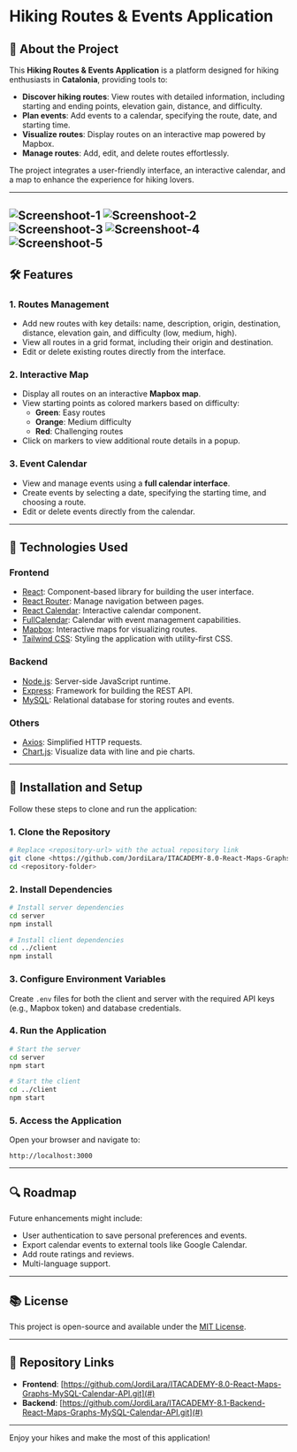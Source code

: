 # Hiking Routes & Events Application

## 🌿 About the Project
This **Hiking Routes & Events Application** is a platform designed for hiking enthusiasts in **Catalonia**, providing tools to:

- **Discover hiking routes**: View routes with detailed information, including starting and ending points, elevation gain, distance, and difficulty.
- **Plan events**: Add events to a calendar, specifying the route, date, and starting time.
- **Visualize routes**: Display routes on an interactive map powered by Mapbox.
- **Manage routes**: Add, edit, and delete routes effortlessly.

The project integrates a user-friendly interface, an interactive calendar, and a map to enhance the experience for hiking lovers.

---
![Screenshoot-1](/public/HikingPaths_home.png)
![Screenshoot-2](/public/HikingPaths_rutas.png)
![Screenshoot-3](/public/HikingPaths_mapa.png)
![Screenshoot-4](/public/HikingPaths_calendario.png)
![Screenshoot-5](/public//HikingPaths_graficos.png)
---

## 🛠️ Features

### **1. Routes Management**
- Add new routes with key details: name, description, origin, destination, distance, elevation gain, and difficulty (low, medium, high).
- View all routes in a grid format, including their origin and destination.
- Edit or delete existing routes directly from the interface.

### **2. Interactive Map**
- Display all routes on an interactive **Mapbox map**.
- View starting points as colored markers based on difficulty:
  - **Green**: Easy routes
  - **Orange**: Medium difficulty
  - **Red**: Challenging routes
- Click on markers to view additional route details in a popup.

### **3. Event Calendar**
- View and manage events using a **full calendar interface**.
- Create events by selecting a date, specifying the starting time, and choosing a route.
- Edit or delete events directly from the calendar.

---

## 🔧 Technologies Used

### **Frontend**
- [React](https://reactjs.org/): Component-based library for building the user interface.
- [React Router](https://reactrouter.com/): Manage navigation between pages.
- [React Calendar](https://github.com/wojtekmaj/react-calendar): Interactive calendar component.
- [FullCalendar](https://fullcalendar.io/): Calendar with event management capabilities.
- [Mapbox](https://www.mapbox.com/): Interactive maps for visualizing routes.
- [Tailwind CSS](https://tailwindcss.com/): Styling the application with utility-first CSS.

### **Backend**
- [Node.js](https://nodejs.org/): Server-side JavaScript runtime.
- [Express](https://expressjs.com/): Framework for building the REST API.
- [MySQL](https://www.mysql.com/): Relational database for storing routes and events.

### **Others**
- [Axios](https://axios-http.com/): Simplified HTTP requests.
- [Chart.js](https://www.chartjs.org/): Visualize data with line and pie charts.

---

## 🔧 Installation and Setup
Follow these steps to clone and run the application:

### **1. Clone the Repository**
```bash
# Replace <repository-url> with the actual repository link
git clone <https://github.com/JordiLara/ITACADEMY-8.0-React-Maps-Graphs-MySQL-Calendar-API.git>
cd <repository-folder>
```

### **2. Install Dependencies**
```bash
# Install server dependencies
cd server
npm install

# Install client dependencies
cd ../client
npm install
```

### **3. Configure Environment Variables**
Create `.env` files for both the client and server with the required API keys (e.g., Mapbox token) and database credentials.

### **4. Run the Application**
```bash
# Start the server
cd server
npm start

# Start the client
cd ../client
npm start
```

### **5. Access the Application**
Open your browser and navigate to:
```
http://localhost:3000
```

---

## 🔍 Roadmap

Future enhancements might include:
- User authentication to save personal preferences and events.
- Export calendar events to external tools like Google Calendar.
- Add route ratings and reviews.
- Multi-language support.

---

## 📚 License
This project is open-source and available under the [MIT License](https://opensource.org/licenses/MIT).

---

## 🔗 Repository Links
- **Frontend**: [https://github.com/JordiLara/ITACADEMY-8.0-React-Maps-Graphs-MySQL-Calendar-API.git](#)
- **Backend**: [https://github.com/JordiLara/ITACADEMY-8.1-Backend-React-Maps-Graphs-MySQL-Calendar-API.git](#)

---

Enjoy your hikes and make the most of this application!

